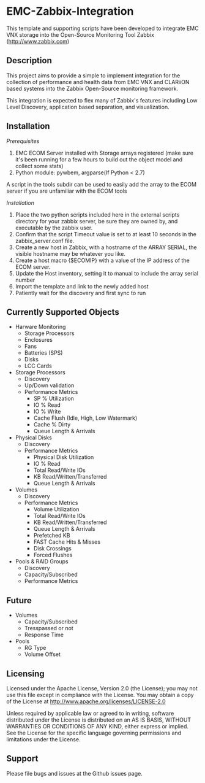 EMC-Zabbix-Integration
=======================

This template and supporting scripts have been developed to integrate EMC VNX storage into the Open-Source Monitoring Tool Zabbix (http://www.zabbix.com)

## Description
This project aims to provide a simple to implement integration for the collection of performance and health data from EMC VNX and CLARiiON based systems into the Zabbix Open-Source monitoring framework. 

This integration is expected to flex many of Zabbix's features including Low Level Discovery, application based separation, and visualization.


## Installation

*Prerequisites*

1.  EMC ECOM Server installed with Storage arrays registered (make sure it's been running for a few hours to build out the object model and collect some stats)
2.  Python module: pywbem, argparse(If Python < 2.7)


A script in the tools subdir can be used to easily add the array to the ECOM server if you are unfamiliar with the ECOM tools

*Installation*

1.  Place the two python scripts included here in the external scripts directory for your zabbix server, be sure they are owned by, and executable by the zabbix user.
2.  Confirm that the script Timeout value is set to at least 10 seconds in the zabbix_server.conf file.
4.  Create a new host in Zabbix, with a hostname of the ARRAY SERIAL, the visible hostname may be whatever you like.
5.  Create a host macro {$ECOMIP} with a value of the IP address of the ECOM server.
5.  Update the Host inventory, setting it to manual to include the array serial number
6.  Import the template and link to the newly added host
7.  Patiently wait for the discovery and first sync to run


## Currently Supported Objects
* Harware Monitoring
  * Storage Processors
  * Enclosures
  * Fans
  * Batteries (SPS)
  * Disks
  * LCC Cards
* Storage Processors
  * Discovery
  * Up/Down validation
  * Performance Metrics
    * SP % Utilization
    * IO % Read
    * IO % Write
    * Cache Flush (Idle, High, Low Watermark)
    * Cache % Dirty
    * Queue Length & Arrivals
* Physical Disks
  * Discovery
  * Performance Metrics
    * Physical Disk Utilization
    * IO % Read
    * Total Read/Write IOs
    * KB Read/Written/Transferred
    * Queue Length & Arrivals
* Volumes
  * Discovery
  * Performance Metrics
    * Volume Utilization
    * Total Read/Write IOs
    * KB Read/Written/Transferred
    * Queue Length & Arrivals
    * Prefetched KB
    * FAST Cache Hits & Misses
    * Disk Crossings
    * Forced Flushes
* Pools & RAID Groups
  * Discovery
  * Capacity/Subscribed
  * Performance Metrics

## Future

* Volumes
  * Capacity/Subscribed
  * Tresspassed or not
  * Response Time
* Pools
  * RG Type
  * Volume Offset

Licensing
---------
Licensed under the Apache License, Version 2.0 (the License); you may not use this file except in compliance with the License. You may obtain a copy of the License at <http://www.apache.org/licenses/LICENSE-2.0>

Unless required by applicable law or agreed to in writing, software distributed under the License is distributed on an AS IS BASIS, WITHOUT WARRANTIES OR CONDITIONS OF ANY KIND, either express or implied. See the License for the specific language governing permissions and limitations under the License.

Support
-------
Please file bugs and issues at the Github issues page.
